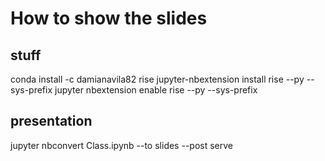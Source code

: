 # How to show the slides
## stuff
conda install -c damianavila82 rise
jupyter-nbextension install rise --py --sys-prefix
jupyter nbextension enable rise --py --sys-prefix
## presentation
jupyter nbconvert Class.ipynb --to slides --post serve
